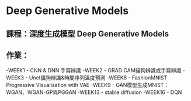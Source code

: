 # Deep Generative Models
## 課程：深度生成模型 Deep Generative Models
## 作業：
-WEEK1 - CNN & DNN 手寫辨識
-WEEK2 - GRAD CAM貓狗辨識或手寫辨識
-WEEK3 - Unet貓狗辨識&時間序列溫度預測
-WEEK8 - FashionMNIST Progressive Visualization with VAE
-WEEK9 - GAN模型生成MNIST：WGAN、WGAN-GP與PGGAN
-WEEK13 - stable diffusion
-WEEK16 - DQN
